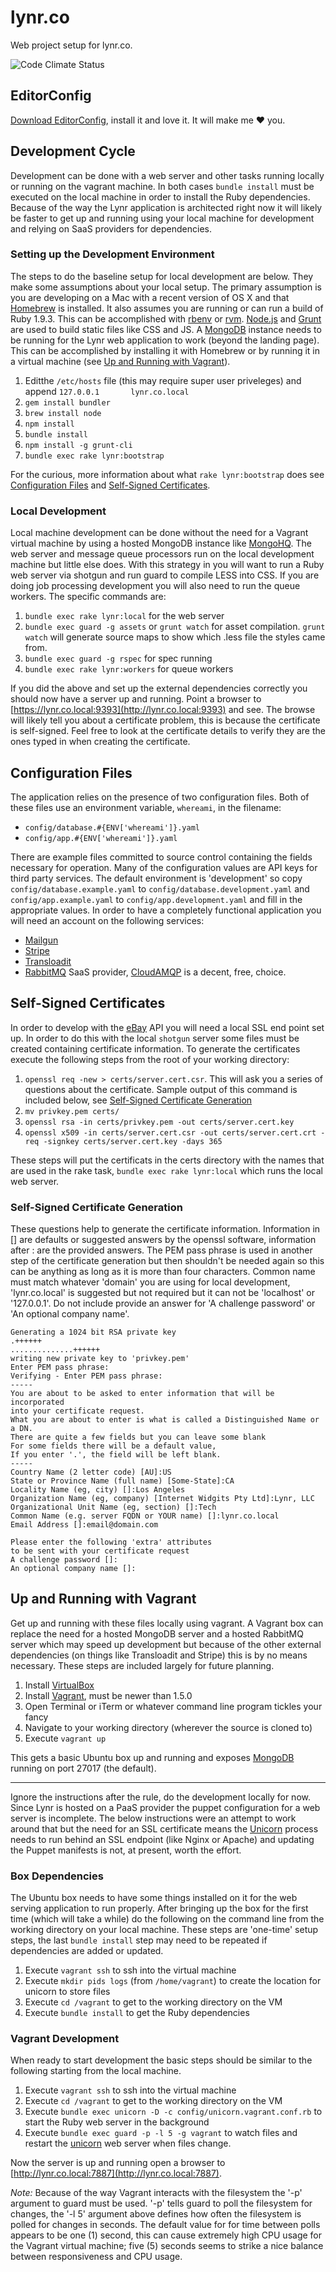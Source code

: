 # lynr.co

Web project setup for lynr.co.

![Code Climate Status](https://d3s6mut3hikguw.cloudfront.net/repos/512bed31f3ea007f57067646/badges/fd545693f44365c7620f/gpa.png)

## EditorConfig

[Download EditorConfig](http://editorconfig.org/#download), install it and love
it. It will make me ❤ you.

## Development Cycle

Development can be done with a web server and other tasks running locally or
running on the vagrant machine. In both cases `bundle install` must be executed
on the local machine in order to install the Ruby dependencies. Because of the
way the Lynr application is architected right now it will likely be faster to
get up and running using your local machine for development and relying on
SaaS providers for dependencies.

### Setting up the Development Environment

The steps to do the baseline setup for local development are below. They
make some assumptions about your local setup. The primary assumption is
you are developing on a Mac with a recent version of OS X and that
[Homebrew](http://brew.sh) is installed. It also assumes you are running
or can run a build of Ruby 1.9.3. This can be accomplished with
[rbenv](https://github.com/sstephenson/rbenv) or [rvm](https://rvm.io).
[Node.js](http://nodejs.org) and [Grunt](http://gruntjs.com) are used to
build static files like CSS and JS. A [MongoDB](http://www.mongodb.org)
instance needs to be running for the Lynr web application to work (beyond
the landing page). This can be accomplished by installing it with Homebrew
or by running it in a virtual machine (see [Up and Running with
Vagrant](#up-and-running-with-vagrant)).

1. Editthe  `/etc/hosts` file (this may require super user priveleges) and
  append `127.0.0.1       lynr.co.local`
1. `gem install bundler`
1. `brew install node`
1. `npm install`
1. `bundle install`
1. `npm install -g grunt-cli`
1. `bundle exec rake lynr:bootstrap`

For the curious, more information about what `rake lynr:bootstrap` does
see [Configuration Files](#configuration-files) and [Self-Signed
Certificates](#self-signed-certificates).

### Local Development

Local machine development can be done without the need for a Vagrant virtual
machine by using a hosted MongoDB instance like [MongoHQ][mongohq]. The web
server and message queue processors run on the local development machine but
little else does. With this strategy in you will want to run a Ruby web server
via shotgun and run guard to compile LESS into CSS. If you are doing job
processing development you will also need to run the queue workers. The specific
commands are:

1. `bundle exec rake lynr:local` for the web server
1. `bundle exec guard -g assets` or `grunt watch` for asset compilation.
  `grunt watch` will generate source maps to show which .less file the
  styles came from.
1. `bundle exec guard -g rspec` for spec running
1. `bundle exec rake lynr:workers` for queue workers

If you did the above and set up the external dependencies correctly
you should now have a server up and running. Point a browser to
[https://lynr.co.local:9393](http://lynr.co.local:9393) and see. The browse will
likely tell you about a certificate problem, this is because the certificate is
self-signed. Feel free to look at the certificate details to verify they are the
ones typed in when creating the certificate.

## Configuration Files

The application relies on the presence of two configuration files. Both of these
files use an environment variable, `whereami`, in the filename:

* `config/database.#{ENV['whereami']}.yaml`
* `config/app.#{ENV['whereami']}.yaml`

There are example files committed to source control containing the fields necessary
for operation. Many of the configuration values are API keys for third party services.
The default environment is 'development' so copy `config/database.example.yaml` to
`config/database.development.yaml` and `config/app.example.yaml` to
`config/app.development.yaml` and fill in the appropriate values.
In order to have a completely functional application you will need an account on
the following services:

* [Mailgun](http://www.mailgun.com)
* [Stripe](http://www.stripe.com)
* [Transloadit](http://www.transloadit.com)
* [RabbitMQ][rabbitmq] SaaS provider, [CloudAMQP](http://www.cloudamqp.com) is a
  decent, free, choice.

## Self-Signed Certificates

In order to develop with the [eBay](https://developer.ebay.com/) API you will need a local SSL end point set up. In order to do this with the local `shotgun` server some files must be created containing certificate information. To generate the certificates execute the following steps from the root of your working directory:

1. `openssl req -new > certs/server.cert.csr`. This will ask you a series
  of questions about the certificate. Sample output of this command is
  included below, see [Self-Signed Certificate Generation](#self-signed-certificate-generation)
1. `mv privkey.pem certs/`
1. `openssl rsa -in certs/privkey.pem -out certs/server.cert.key`
1. `openssl x509 -in certs/server.cert.csr -out certs/server.cert.crt -req -signkey certs/server.cert.key -days 365`

These steps will put the certificats in the certs directory with the names that are used in the rake task, `bundle exec rake lynr:local` which runs the local web server.

### Self-Signed Certificate Generation

These questions help to generate the certificate information. Information in [] are defaults or suggested answers by the openssl software, information after : are the provided answers. The PEM pass phrase is used in another step of the certificate generation but then shouldn't be needed again so this can be anything as long as it is more than four characters. Common name must match whatever 'domain' you are using for local development, 'lynr.co.local' is suggested but not required but it can not be 'localhost' or '127.0.0.1'. Do not include provide an answer for 'A challenge password' or 'An optional company name'.

```
Generating a 1024 bit RSA private key
.++++++
..............++++++
writing new private key to 'privkey.pem'
Enter PEM pass phrase:
Verifying - Enter PEM pass phrase:
-----
You are about to be asked to enter information that will be incorporated
into your certificate request.
What you are about to enter is what is called a Distinguished Name or a DN.
There are quite a few fields but you can leave some blank
For some fields there will be a default value,
If you enter '.', the field will be left blank.
-----
Country Name (2 letter code) [AU]:US
State or Province Name (full name) [Some-State]:CA
Locality Name (eg, city) []:Los Angeles
Organization Name (eg, company) [Internet Widgits Pty Ltd]:Lynr, LLC
Organizational Unit Name (eg, section) []:Tech
Common Name (e.g. server FQDN or YOUR name) []:lynr.co.local
Email Address []:email@domain.com

Please enter the following 'extra' attributes
to be sent with your certificate request
A challenge password []:
An optional company name []:
```

## Up and Running with Vagrant

Get up and running with these files locally using vagrant. A Vagrant box can
replace the need for a hosted MongoDB server and a hosted RabbitMQ server
which may speed up development but because of the other external dependencies
(on things like Transloadit and Stripe) this is by no means necessary. These
steps are included largely for future planning.

1. Install [VirtualBox][vb]
1. Install [Vagrant][vagrant], must be newer than 1.5.0
1. Open Terminal or iTerm or whatever command line program tickles your fancy
1. Navigate to your working directory (wherever the source is cloned to)
1. Execute `vagrant up`

This gets a basic Ubuntu box up and running and exposes [MongoDB][mongodb] running
on port 27017 (the default).

---

Ignore the instructions after the rule, do the development locally for now. Since Lynr is hosted on a PaaS provider the puppet configuration for a web server is incomplete. The below instructions were an attempt to work around that but the need for an SSL certificate means the [Unicorn][unicorn] process needs to run behind an SSL endpoint (like Nginx or Apache) and updating the Puppet manifests is not, at present, worth the effort.

### Box Dependencies

The Ubuntu box needs to have some things installed on it for the web serving
application to run properly. After bringing up the box for the first time
(which will take a while) do the following on the command line from the working
directory on your local machine. These steps are 'one-time' setup steps, the
last `bundle install` step may need to be repeated if dependencies are added
or updated.

1. Execute `vagrant ssh` to ssh into the virtual machine
1. Execute `mkdir pids logs` (from `/home/vagrant`) to create the location for
   unicorn to store files
1. Execute `cd /vagrant` to get to the working directory on the VM
1. Execute `bundle install` to get the Ruby dependencies

### Vagrant Development

When ready to start development the basic steps should be similar to the following
starting from the local machine.

1. Execute `vagrant ssh` to ssh into the virtual machine
1. Execute `cd /vagrant` to get to the working directory on the VM
1. Execute `bundle exec unicorn -D -c config/unicorn.vagrant.conf.rb` to start
   the Ruby web server in the background
1. Execute `bundle exec guard -p -l 5 -g vagrant` to watch files and restart
   the [unicorn][unicorn] web server when files change.

Now the server is up and running open a browser to
[http://lynr.co.local:7887](http://lynr.co.local:7887).

*Note:* Because of the way Vagrant interacts with the filesystem the '-p'
argument to guard must be used. '-p' tells guard to poll the filesystem for
changes, the '-l 5' argument above defines how often the filesystem is polled
for changes in seconds. The default value for for time between polls appears
to be one (1) second, this can cause extremely high CPU usage for the Vagrant
virtual machine; five (5) seconds seems to strike a nice balance between
responsiveness and CPU usage.


[vagrant]: http://downloads.vagrantup.com
[vb]: https://www.virtualbox.org/wiki/Downloads
[puppet]: http://www.puppetlabs.com
[unicorn]: http://unicorn.bogomips.org
[mongodb]: http://www.mongodb.org
[rabbitmq]: http://www.rabbitmq.com
[mongohq]: https://www.mongohq.com
